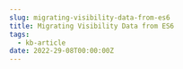 ```yaml
---
slug: migrating-visibility-data-from-es6
title: Migrating Visibility Data from ES6
tags:
  - kb-article
date: 2022-29-08T00:00:00Z
---
```

